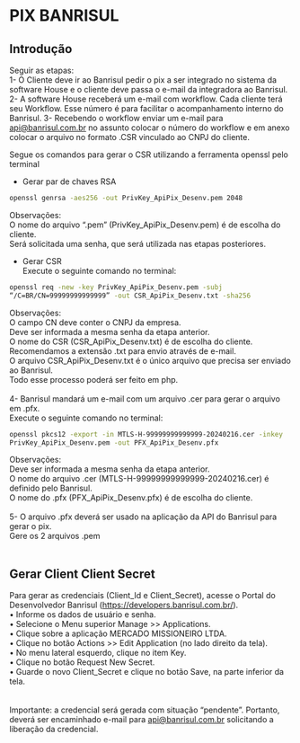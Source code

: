 # PIX BANRISUL

## Introdução

Seguir as etapas:<br>
1- O Cliente deve ir ao Banrisul pedir o pix a ser integrado no sistema da software House e o cliente deve passa o e-mail da integradora ao Banrisul.<br>
2- A software House receberá um e-mail com workflow. Cada cliente terá seu Workflow. Esse número é para facilitar o acompanhamento interno do Banrisul.
3- Recebendo o workflow enviar um e-mail para api@banrisul.com.br no assunto colocar o número do workflow e em anexo colocar o arquivo no formato .CSR vinculado ao CNPJ do cliente.<br>

Segue os comandos para gerar o CSR utilizando a ferramenta openssl pelo terminal<br>

- Gerar par de chaves RSA

```bash
openssl genrsa -aes256 -out PrivKey_ApiPix_Desenv.pem 2048
```

Observações: <br>
O nome do arquivo “.pem” (PrivKey_ApiPix_Desenv.pem) é de escolha do cliente.<br>
Será solicitada uma senha, que será utilizada nas etapas posteriores.<br>

- Gerar CSR<br>
  Execute o seguinte comando no terminal:<br>

```bash
openssl req -new -key PrivKey_ApiPix_Desenv.pem -subj
“/C=BR/CN=99999999999999” -out CSR_ApiPix_Desenv.txt -sha256
```

Observações:<br>
O campo CN deve conter o CNPJ da empresa.<br>
Deve ser informada a mesma senha da etapa anterior.<br>
O nome do CSR (CSR_ApiPix_Desenv.txt) é de escolha do cliente.<br>
Recomendamos a extensão .txt para envio através de e-mail.<br>
O arquivo CSR_ApiPix_Desenv.txt é o único arquivo que precisa ser enviado ao Banrisul.<br>
Todo esse processo poderá ser feito em php.<br>
<br>
4- Banrisul mandará um e-mail com um arquivo .cer para gerar o arquivo em .pfx.<br>
Execute o seguinte comando no terminal:<br>

```bash
openssl pkcs12 -export -in MTLS-H-99999999999999-20240216.cer -inkey
PrivKey_ApiPix_Desenv.pem -out PFX_ApiPix_Desenv.pfx
```

Observações:<br>
Deve ser informada a mesma senha da etapa anterior.<br>
O nome do arquivo .cer (MTLS-H-99999999999999-20240216.cer) é definido pelo Banrisul.<br>
O nome do .pfx (PFX_ApiPix_Desenv.pfx) é de escolha do cliente.<br>
<br>
5- O arquivo .pfx deverá ser usado na aplicação da API do Banrisul para gerar o pix.<br>
Gere os 2 arquivos .pem<br><br>

## Gerar Client Client Secret

Para gerar as credenciais (Client_Id e Client_Secret), acesse o Portal do Desenvolvedor Banrisul (https://developers.banrisul.com.br/).<br>
• Informe os dados de usuário e senha.<br>
• Selecione o Menu superior Manage >> Applications.<br>
• Clique sobre a aplicação MERCADO MISSIONEIRO LTDA.<br>
• Clique no botão Actions >> Edit Application (no lado direito da tela).<br>
• No menu lateral esquerdo, clique no item Key.<br>
• Clique no botão Request New Secret.<br>
• Guarde o novo Client_Secret e clique no botão Save, na parte inferior da tela.<br>
<br><br>
Importante: a credencial será gerada com situação “pendente”. Portanto, deverá ser encaminhado e-mail para api@banrisul.com.br solicitando a liberação da credencial.
